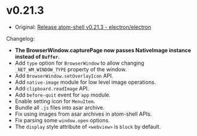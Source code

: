 # v0.21.3

* Original: [Release atom-shell v0.21.3 - electron/electron](https://github.com/electron/electron/releases/tag/v0.21.3)

Changelog:

* **The BrowserWindow.capturePage now passes NativeImage instance instead of `Buffer`.**
* Add `type` option for `BrowserWindow` to allow changing `_NET_WM_WINDOW_TYPE` property of the window.
* Add `BrowserWindow.setOverlayIcon` API.
* Add `native-image` module for low level image operations.
* Add `clipboard.readImage` API.
* Add `before-quit` event for `app` module.
* Enable setting icon for `MenuItem`.
* Bundle all `.js` files into asar archive.
* Fix using images from asar archives in atom-shell APIs.
* Fix parsing some `window.open` options.
* The `display` style attribute of `<webview>` is `block` by default.
